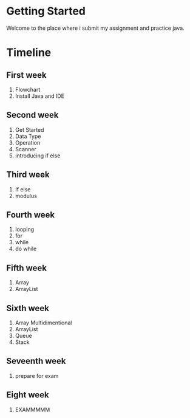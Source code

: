 # Getting Started

Welcome to the place where i submit my assignment and practice java.

# Timeline

## First week
1. Flowchart
2. Install Java and IDE

## Second week
1. Get Started
2. Data Type
3. Operation
4. Scanner
5. introducing if else

## Third week
1. If else
2. modulus

## Fourth week
1. looping
2. for
3. while
4. do while

## Fifth week
1. Array
2. ArrayList

## Sixth week
1. Array Multidimentional
2. ArrayList
3. Queue
4. Stack

## Seveenth week
1. prepare for exam

## Eight week 
1. EXAMMMMM
